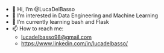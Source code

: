 - 👋 Hi, I’m @LucaDelBasso
- 👀 I’m interested in Data Engineering and Machine Learning
- 🌱 I’m currently learning bash and Flask
- 📫 How to reach me: 
  -  lucadelbasso98@gmail.com 
  -  https://www.linkedin.com/in/lucadelbasso/
